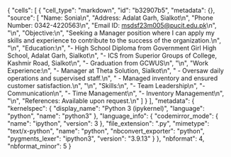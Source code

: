 {
 "cells": [
  {
   "cell_type": "markdown",
   "id": "b32907b5",
   "metadata": {},
   "source": [
    "Name: Sonia\n",
    "Address: Adalat Garh, Sialkot\n",
    "Phone Number: 0342-4220563\n",
    "Email ID: msdsf23m005@pucit.edu.pk\n",
    "\n",
    "Objective:\n",
    "Seeking a Manager position where I can apply my skills and experience to contribute to the success of the organization.\n",
    "\n",
    "Education:\n",
    "- High School Diploma from Government Girl High School, Adalat Garh, Sialkot\n",
    "- ICS from Superior Groups of College, Kashmir Road, Sialkot\n",
    "- Graduation from GCWUS\n",
    "\n",
    "Work Experience:\n",
    "- Manager at Theta Solution, Sialkot\n",
    "  - Oversaw daily operations and supervised staff.\n",
    "  - Managed inventory and ensured customer satisfaction.\n",
    "\n",
    "Skills:\n",
    "- Team Leadership\n",
    "- Communication\n",
    "- Time Management\n",
    "- Inventory Management\n",
    "\n",
    "References: Available upon request.\n"
   ]
  }
 ],
 "metadata": {
  "kernelspec": {
   "display_name": "Python 3 (ipykernel)",
   "language": "python",
   "name": "python3"
  },
  "language_info": {
   "codemirror_mode": {
    "name": "ipython",
    "version": 3
   },
   "file_extension": ".py",
   "mimetype": "text/x-python",
   "name": "python",
   "nbconvert_exporter": "python",
   "pygments_lexer": "ipython3",
   "version": "3.9.13"
  }
 },
 "nbformat": 4,
 "nbformat_minor": 5
}
